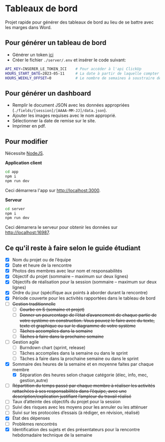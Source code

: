 # Tableaux de bord

Projet rapide pour générer des tableaux de bord au lieu de se battre avec les marges dans Word.

## Pour générer un tableau de bord

- Générer un token [ici](https://app.clickup.com/9003057443/settings/apps)
- Créer le fichier `./server/.env` et insérer le code suivant:

```bash
API_KEY=INSERER_LE_TOKEN_ICI    # Pour accéder à l'api ClickUp
HOURS_START_DATE=2023-05-11     # La date à partir de laquelle compter les moyennes
HOURS_WEEKLY_OFFSET=0           # Le nombre de semaines à soustraire depuis la date de début des moyennes
```

## Pour générer un dashboard

- Remplir le document JSON avec les données appropriées (`./fields/[session]/[AAAA-MM-JJ]/data.json`).
- Ajouter les images requises avec le nom approprié.
- Sélectionner la date de remise sur le site.
- Imprimer en pdf.

## Pour modifier

Nécessite [NodeJS](https://nodejs.org/en).

**Application client**

```sh
cd app
npm i
npm run dev
```

Ceci démarrera l'app sur [http://localhost:3000](http://localhost:3000).

**Serveur**

```sh
cd server
npm i
npm run dev
```

Ceci démarrera le serveur pour obtenir les données sur [http://localhost:16987](http://localhost:16987).

## Ce qu'il reste à faire selon le guide étudiant

- [x] Nom du projet ou de l’équipe
- [x] Date et heure de la rencontre
- [x] Photos des membres avec leur nom et responsabilités
- [x] Objectif du projet (sommaire – maximum sur deux lignes)
- [x] Objectifs de réalisation pour la session (sommaire – maximum sur deux lignes)
- [x] Ordre du jour (spécifique aux points à aborder durant la rencontre)
- [x] Période couverte pour les activités rapportées dans le tableau de bord
- [ ] ~~Gestion traditionnelle~~
  - [ ] ~~Courbe en S (semaine et projet)~~
  - [ ] ~~Donner un pourcentage de l’état d’avancement de chaque partie de votre système en construction. Vous pouvez le faire avec du texte, texte et graphique ou sur le diagramme de votre système~~
  - [ ] ~~Tâches accomplies dans la semaine~~
  - [ ] ~~Tâches à faire dans la prochaine semaine~~
- [ ] Gestion agile
  - [ ] Burndown chart (sprint, release)
  - [ ] Tâches accomplies dans la semaine ou dans le sprint
  - [ ] Tâches à faire dans la prochaine semaine ou dans le sprint
- [x] Sommaire des heures de la semaine et en moyenne faites par chaque membre
  - [x] Séparation des heures selon chaque catégorie (élec, info, mec, gestion,autre)
- [ ] ~~Répartition du temps passé par chaque membre à réaliser les activités rattachées à ses responsabilités dans l’équipe, avec une description/explication justifiant l’ampleur du travail réalisé~~
- [ ] Taux d’atteinte des objectifs du projet pour la session
- [ ] Suivi des risques avec les moyens pour les annuler ou les atténuer
- [ ] Suivi sur les protocoles d’essais (à rédiger, en révision, réalisé)
- [x] État des dépenses
- [ ] Problèmes rencontrés
- [x] Identification des sujets et des présentateurs pour la rencontre hebdomadaire technique de la semaine
